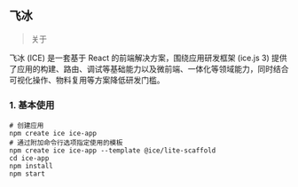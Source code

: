 ## 飞冰

> 关于

飞冰 (ICE) 是一套基于 React 的前端解决方案，围绕应用研发框架 (ice.js 3) 提供了应用的构建、路由、调试等基础能力以及微前端、一体化等领域能力，同时结合可视化操作、物料复用等方案降低研发门槛。

### 1. 基本使用

```shell
# 创建应用
npm create ice ice-app
# 通过附加命令行选项指定使用的模板
npm create ice ice-app --template @ice/lite-scaffold
cd ice-app
npm install
npm start

```

